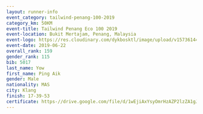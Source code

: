 ```yaml
--- 
layout: runner-info 
event_category: tailwind-penang-100-2019 
category_km: 50KM 
event-title: Tailwind Penang Eco 100 2019 
event-location: Bukit Mertajam, Penang, Malaysia 
event-logo: https://res.cloudinary.com/dykbosktl/image/upload/v1573614442/Logo/Logo_gqlzi3.jpg 
event-date: 2019-06-22 
overall_rank: 159
gender_rank: 115
bib: 5017
last_name: Yow
first_name: Ping Aik
gender: Male
nationality: MAS
city: Klang
finish: 17-39-53
certificate: https-//drive.google.com/file/d/1wEjiAxYsyOmrHzAZP2lzZA1gJiJDecs/view?usp=sharing
--- 
```

